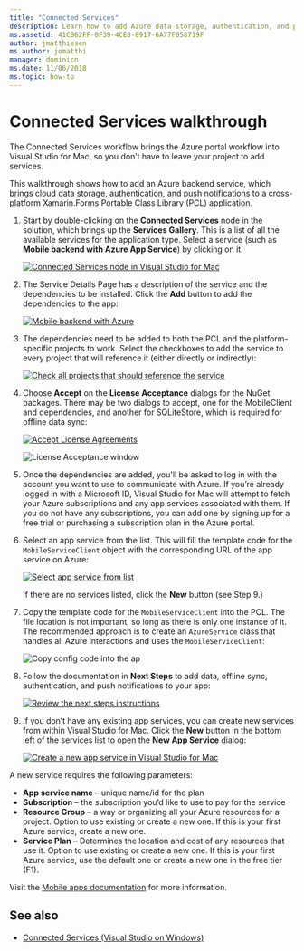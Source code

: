 ```yaml
---
title: "Connected Services"
description: Learn how to add Azure data storage, authentication, and push notifications from within Visual Studio for Mac to a cross-platform application.
ms.assetid: 41CB62FF-0F39-4CE8-8917-6A77F058719F
author: jmatthiesen
ms.author: jomatthi
manager: dominicn
ms.date: 11/06/2018
ms.topic: how-to
---
```


# Connected Services walkthrough

The Connected Services workflow brings the Azure portal workflow into Visual Studio for Mac, so you don’t have to leave your project to add services.

This walkthrough shows how to add an Azure backend service, which brings cloud data storage, authentication, and push notifications to a cross-platform Xamarin.Forms Portable Class Library (PCL) application.

1. Start by double-clicking on the **Connected Services** node in the solution, which brings up the **Services Gallery**.
  This is a list of all the available services for the application type. Select a service (such as **Mobile backend with Azure App Service**) by clicking on it.

    [![Connected Services node in Visual Studio for Mac](media/connected-services-image001-sml.png "Connected Services node in Visual Studio for Mac")](media/connected-services-image001.png#lightbox)

2. The Service Details Page has a description of the service and the dependencies to be installed.
  Click the **Add** button to add the dependencies to the app:

    [![Mobile backend with Azure](media/connected-services-image002-sml.png "Mobile backend with Azure")](media/connected-services-image002.png#lightbox)

3. The dependencies need to be added to both the PCL and the platform-specific projects to work.
  Select the checkboxes to add the service to every project that will reference it (either directly or indirectly):

    [![Check all projects that should reference the service](media/connected-services-image003-sml.png "Check all projects that should reference the service")](media/connected-services-image003.png#lightbox)

4. Choose **Accept** on the **License Acceptance** dialogs for the NuGet packages.
  There may be two dialogs to accept, one for the MobileClient and dependencies, and another for SQLiteStore, which is required for offline data sync:

    [![Accept License Agreements](media/connected-services-image004-sml.png "Accept License Agreements")](media/connected-services-image004.png#lightbox)

    ![License Acceptance window](media/connected-services-image005.png "License Acceptance window")

5. Once the dependencies are added, you'll be asked to log in with the account you want to use to communicate with Azure.
  If you’re already logged in with a Microsoft ID, Visual Studio for Mac will attempt to fetch your Azure subscriptions
  and any app services associated with them. If you do not have any subscriptions, you can add one by signing up for a free trial or purchasing a subscription plan in the Azure portal.

6. Select an app service from the list. This will fill the template code for the `MobileServiceClient` object with the corresponding URL of the app service on Azure:

    [![Select app service from list](media/connected-services-image006-sml.png "Select app service from list")](media/connected-services-image006.png#lightbox)

    If there are no services listed, click the **New** button (see Step 9.)

7. Copy the template code for the `MobileServiceClient` into the PCL. The file location is not important, so long as there is only one instance of it.
  The recommended approach is to create an `AzureService` class that handles all Azure interactions and uses the `MobileServiceClient`:

    ![Copy config code into the ap](media/connected-services-image007.png "Copy config code into the app")

8. Follow the documentation in **Next Steps** to add data, offline sync, authentication, and push notifications to your app:

    [![Review the next steps instructions](media/connected-services-image008-sml.png "Review the next steps instructions")](media/connected-services-image008.png#lightbox)

9. If you don’t have any existing app services, you can create new services from within Visual Studio for Mac.
  Click the **New** button in the bottom left of the services list to open the **New App Service** dialog:

    [![Create a new app service in Visual Studio for Mac](media/connected-services-image009-sml.png "Create a new app service in Visual Studio for Mac")](media/connected-services-image009.png#lightbox)

A new service requires the following parameters:

- **App service name** – unique name/id for the plan
- **Subscription** – the subscription you’d like to use to pay for the service
- **Resource Group** – a way or organizing all your Azure resources for a project. Option to use existing or create a new one. If this is your first Azure service, create a new one.
- **Service Plan** – Determines the location and cost of any resources that use it. Option to use existing or create a new one. If this is your first Azure service, use the default one or create a new one in the free tier (F1).

Visit the [Mobile apps documentation](/azure/developer/mobile-apps/azure-mobile-apps/overview) for more information.

## See also

- [Connected Services (Visual Studio on Windows)](/visualstudio/azure/vs-azure-tools-connected-services-storage)
